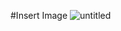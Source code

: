 #Insert Image
![untitled](https://user-images.githubusercontent.com/38256439/48265789-4e441980-e3e2-11e8-8896-2ae5343d5dfd.png)
